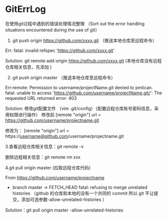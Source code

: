 # GitErrLog
 在使用git过程中遇到的错误处理情况整理 （Sort out the error handling situations encountered during the use of git）

1. git push origin https://github.com/xxxx.git （推送本地仓库至远程命令）

Err: fatal: invalid refspec 'https://github.com/xxxx.git'

Solution: git remote add origin https://github.com/xxxx.git (本地仓库没有远程仓库相关信息，先添加 )


2. git push origin master （推送本地仓库至远程命令）

Err:remote: Permission to username/projectName.git denied to pmlican.
    fatal: unable to access 'https://github.com/username/projectName.git/': The requested URL returned error: 403
    
Solution: 修改git配置文件 （vim .git/config）（配置远程仓库账号密码信息，采用权限进行操作）
修改前
[remote "origin"]
          url = https://github.com/username/projectname.git

修改为：
[remote "origin"]
        url = https://username@github.com/username/projectname.git
        
        
        
3.查看远程仓库相关信息：git remote -v

  删除远程相关信息：git remote rm xxx
  
  
4.git pull origin master (拉取远程仓库代码)

From https://github.com/username/projectname
 * branch            master     -> FETCH_HEAD
fatal: refusing to merge unrelated histories （github 的仓库和本地的没有一个共同的 commit 所以 git 不让提交，添加可选参数-allow-unrelated-histories ）

Solution：git pull origin master -allow-unrelated-histories


